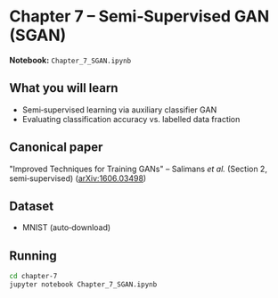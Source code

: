 # Chapter 7 – Semi‑Supervised GAN (SGAN)

**Notebook:** `Chapter_7_SGAN.ipynb`

## What you will learn
- Semi‑supervised learning via auxiliary classifier GAN
- Evaluating classification accuracy vs. labelled data fraction

## Canonical paper
"Improved Techniques for Training GANs" – Salimans *et al.* (Section 2, semi‑supervised) ([arXiv:1606.03498](https://arxiv.org/abs/1606.03498))

## Dataset
- MNIST (auto‑download)

## Running
```bash
cd chapter-7
jupyter notebook Chapter_7_SGAN.ipynb
```
